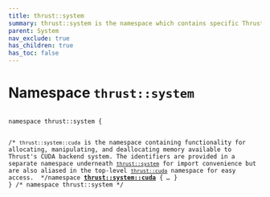 ```yaml
---
title: thrust::system
summary: thrust::system is the namespace which contains specific Thrust backend systems. It also contains functionality for reporting error conditions originating from the operating system or other low-level application program interfaces such as the CUDA runtime. They are provided in a separate namespace for import convenience but are also aliased in the top-level thrust namespace for easy access. 
parent: System
nav_exclude: true
has_children: true
has_toc: false
---
```


# Namespace `thrust::system`

<code class="doxybook">
<span>namespace thrust::system {</span>
<br>
<span class="doxybook-comment">/* <code>thrust::system::cuda</code> is the namespace containing functionality for allocating, manipulating, and deallocating memory available to Thrust's CUDA backend system. The identifiers are provided in a separate namespace underneath <code><a href="/thrust/api/namespaces/namespacethrust_1_1system.html">thrust::system</a></code> for import convenience but are also aliased in the top-level <code><a href="/thrust/api/namespaces/namespacethrust_1_1cuda.html">thrust::cuda</a></code> namespace for easy access.  */</span><span>namespace <b><a href="/thrust/api/namespaces/namespacethrust_1_1system_1_1cuda.html">thrust::system::cuda</a></b> { <i>…</i> }</span>
<span>} /* namespace thrust::system */</span>
</code>

